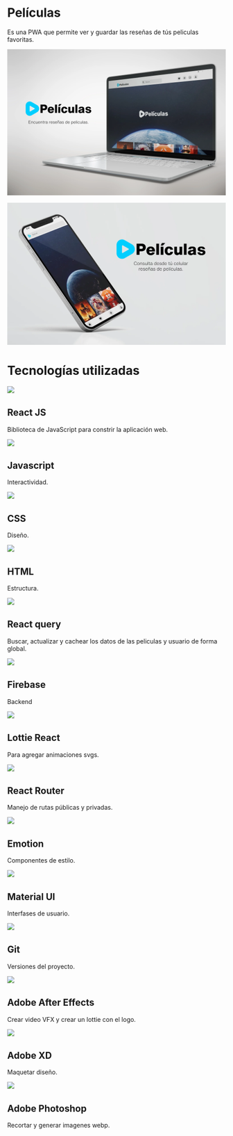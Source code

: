 # Películas

Es una PWA que permite ver y guardar las reseñas de tús peliculas favoritas.

[![Pantalla de inicio desktop,](./screen-laptop.webp 'Pantalla de inicio desktop,')](https://peliculas-6797e.web.app 'Pantalla de inicio desktop,')

[![Pantalla inicio mobile.](./screen-phone.webp 'Pantalla inicio mobile.')](https://peliculas-6797e.web.app/ 'Pantalla inicio mobile.')

# Tecnologías utilizadas

<a href='https://es.reactjs.org/' target='_blank'><img src="https://img.icons8.com/color/100/000000/react-native.png"/></a>

## React JS

Biblioteca de JavaScript para constrir la aplicación web.

<a href='https://es.wikipedia.org/wiki/JavaScript' target='_blank'><img src="https://img.icons8.com/color/100/000000/javascript--v1.png"/></a>

## Javascript

Interactividad.

<a href='https://developer.mozilla.org/es/docs/Web/CSS' target='_blank'><img src="https://img.icons8.com/color/100/000000/css3.png"/></a>

## CSS

Diseño.

<a href='https://developer.mozilla.org/es/docs/Learn/Getting_started_with_the_web/HTML_basics' target='_blank'><a href='https://es.wikipedia.org/wiki/JavaScript' target='_blank'><img src="https://img.icons8.com/color/100/000000/html-5--v2.png"/></a>

## HTML

Estructura.

<a href='https://react-query.tanstack.com/' target='_blank'><img src='https://react-query.tanstack.com/_next/static/images/emblem-light-628080660fddb35787ff6c77e97ca43e.svg' width='100px'/></a>

## React query

Buscar, actualizar y cachear los datos de las peliculas y usuario de forma global.

<a href='https://firebase.google.com/' target='_blank'><img src="https://img.icons8.com/color/100/000000/firebase.png"/></a>

## Firebase

Backend

<a href='https://firebase.google.com/' target='_blank'><img src="https://static8.lottiefiles.com/images/v3/lf-intergrations-logo.svg" width='100px' /></a>

## Lottie React

Para agregar animaciones svgs.

<a href='https://v5.reactrouter.com/web/guides/quick-start' target='_blank'><img src="https://iconape.com/wp-content/files/sm/371377/svg/371377.svg" width='100px' /></a>

## React Router

Manejo de rutas públicas y privadas.

<a href='https://emotion.sh/docs/introduction' target='_blank'><img src="https://avatars.githubusercontent.com/u/31557565?s=200&v=4" width='100px' /></a>

## Emotion

Componentes de estilo.

<a href='https://mui.com/' target='_blank'><img src="https://cdn.worldvectorlogo.com/logos/material-ui-1.svg" width='100px' /></a>

## Material UI

Interfases de usuario.

<a href='https://git-scm.com/' target='_blank'><img src="https://img.icons8.com/color/100/000000/git.png"/></a>

## Git

Versiones del proyecto.

<a href='https://www.adobe.com/mx/products/aftereffects.html'  target='_blank'><img src="https://www.adobe.com/content/dam/acom/one-console/icons_rebrand/ae_appicon.svg" width='100px' /></a>

## Adobe After Effects

Crear video VFX y crear un lottie con el logo.

<a href='https://www.adobe.com/mx/products/xd.html'  target='_blank'><img src="https://cdn.worldvectorlogo.com/logos/adobe-xd-2.svg" width='100px' /></a>

## Adobe XD

Maquetar diseño.

<a href='https://www.adobe.com/mx/products/photoshop/free-trial-download.html'  target='_blank'><img src="https://www.adobe.com/content/dam/shared/images/product-icons/svg/photoshop.svg" width='100px' /></a>

## Adobe Photoshop

Recortar y generar imagenes webp.
